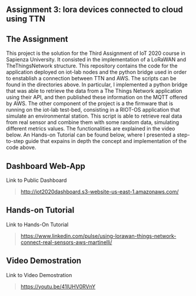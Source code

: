 
## Assignment 3: lora devices connected to cloud using TTN
## The Assignment
This project is the solution for the Third Assignment of IoT 2020 course in Sapienza University. It consisted in the implementation of a LoRaWAN and TheThingsNetwork structure. This repository contains the code for the application deployed on iot-lab nodes and the python bridge used in order to enstablish a connection between TTN and AWS. The scripts can be found in the directories above. In particular, I implemented a python bridge that was able to retrieve the data from a The Things Network application using their API, and then published these information on the MQTT offered by AWS. The other component of the project is a the firmware that is running on the iot-lab test-bed, consisting in a RIOT-OS application that simulate an environmental station. This script is able to retrieve real data from real sensor and combine them with some random data, simulating different metrics values. The functionalities are explained in the video below. An Hands-on Tutorial can be found below, where I presented a step-to-step guide that expains in depth the concept and implementation of the code above. 


## Dashboard Web-App
Link to Public Dashboard
>http://iot2020dashboard.s3-website-us-east-1.amazonaws.com/

## Hands-on Tutorial
Link to Hands-On Tutorial
>https://www.linkedin.com/pulse/using-lorawan-things-network-connect-real-sensors-aws-martinelli/

## Video Demostration
Link to Video Demostration
>https://youtu.be/41lUHV0RVnY

